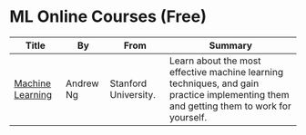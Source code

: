 # ML Online Courses (Free)

Title | By | From | Summary
------|----|------|---
[Machine Learning](https://www.coursera.org/course/ml) | Andrew Ng | Stanford University. | Learn about the most effective machine learning techniques, and gain practice implementing them and getting them to work for yourself.

